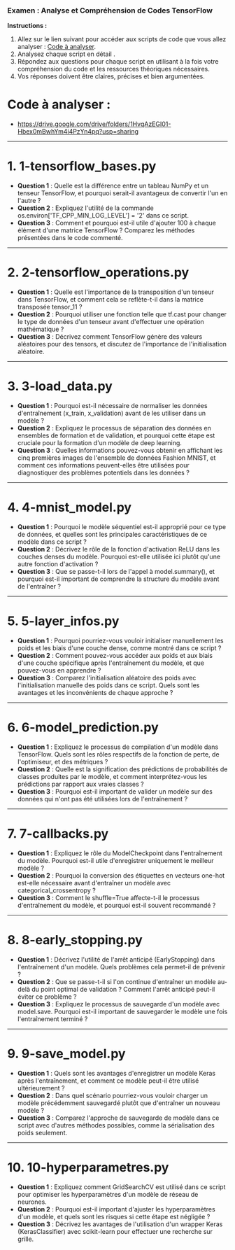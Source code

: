 ### Examen : Analyse et Compréhension de Codes TensorFlow

**Instructions :**
1. Allez sur le lien suivant pour accéder aux scripts de code que vous allez analyser : [Code à analyser](https://drive.google.com/drive/folders/1HvqAzEGI01-Hbex0mBwhYm4i4PzYn4pq?usp=sharing).
2. Analysez chaque script en détail .
3. Répondez aux questions pour chaque script en utilisant à la fois votre compréhension du code et les ressources théoriques nécessaires.
4. Vos réponses doivent être claires, précises et bien argumentées.


# Code à analyser : 
- https://drive.google.com/drive/folders/1HvqAzEGI01-Hbex0mBwhYm4i4PzYn4pq?usp=sharing
  
---

# 1. 1-tensorflow_bases.py
- **Question 1** : Quelle est la différence entre un tableau NumPy et un tenseur TensorFlow, et pourquoi serait-il avantageux de convertir l'un en l'autre ?
- **Question 2** : Expliquez l'utilité de la commande os.environ['TF_CPP_MIN_LOG_LEVEL'] = '2' dans ce script.
- **Question 3** : Comment et pourquoi est-il utile d'ajouter 100 à chaque élément d'une matrice TensorFlow ? Comparez les méthodes présentées dans le code commenté.

---

# 2. 2-tensorflow_operations.py
- **Question 1** : Quelle est l'importance de la transposition d'un tenseur dans TensorFlow, et comment cela se reflète-t-il dans la matrice transposée tensor_11 ?
- **Question 2** : Pourquoi utiliser une fonction telle que tf.cast pour changer le type de données d'un tenseur avant d'effectuer une opération mathématique ?
- **Question 3** : Décrivez comment TensorFlow génère des valeurs aléatoires pour des tensors, et discutez de l'importance de l'initialisation aléatoire.

---

# 3. 3-load_data.py
- **Question 1** : Pourquoi est-il nécessaire de normaliser les données d'entraînement (x_train, x_validation) avant de les utiliser dans un modèle ?
- **Question 2** : Expliquez le processus de séparation des données en ensembles de formation et de validation, et pourquoi cette étape est cruciale pour la formation d'un modèle de deep learning.
- **Question 3** : Quelles informations pouvez-vous obtenir en affichant les cinq premières images de l'ensemble de données Fashion MNIST, et comment ces informations peuvent-elles être utilisées pour diagnostiquer des problèmes potentiels dans les données ?

---

# 4. 4-mnist_model.py
- **Question 1** : Pourquoi le modèle séquentiel est-il approprié pour ce type de données, et quelles sont les principales caractéristiques de ce modèle dans ce script ?
- **Question 2** : Décrivez le rôle de la fonction d'activation ReLU dans les couches denses du modèle. Pourquoi est-elle utilisée ici plutôt qu'une autre fonction d'activation ?
- **Question 3** : Que se passe-t-il lors de l'appel à model.summary(), et pourquoi est-il important de comprendre la structure du modèle avant de l'entraîner ?

---

# 5. 5-layer_infos.py
- **Question 1** : Pourquoi pourriez-vous vouloir initialiser manuellement les poids et les biais d'une couche dense, comme montré dans ce script ?
- **Question 2** : Comment pouvez-vous accéder aux poids et aux biais d'une couche spécifique après l'entraînement du modèle, et que pouvez-vous en apprendre ?
- **Question 3** : Comparez l'initialisation aléatoire des poids avec l'initialisation manuelle des poids dans ce script. Quels sont les avantages et les inconvénients de chaque approche ?

---

# 6. 6-model_prediction.py
- **Question 1** : Expliquez le processus de compilation d'un modèle dans TensorFlow. Quels sont les rôles respectifs de la fonction de perte, de l'optimiseur, et des métriques ?
- **Question 2** : Quelle est la signification des prédictions de probabilités de classes produites par le modèle, et comment interprétez-vous les prédictions par rapport aux vraies classes ?
- **Question 3** : Pourquoi est-il important de valider un modèle sur des données qui n'ont pas été utilisées lors de l'entraînement ?

---

# 7. 7-callbacks.py
- **Question 1** : Expliquez le rôle du ModelCheckpoint dans l'entraînement du modèle. Pourquoi est-il utile d'enregistrer uniquement le meilleur modèle ?
- **Question 2** : Pourquoi la conversion des étiquettes en vecteurs one-hot est-elle nécessaire avant d'entraîner un modèle avec categorical_crossentropy ?
- **Question 3** : Comment le shuffle=True affecte-t-il le processus d'entraînement du modèle, et pourquoi est-il souvent recommandé ?

---

# 8. 8-early_stopping.py
- **Question 1** : Décrivez l'utilité de l'arrêt anticipé (EarlyStopping) dans l'entraînement d'un modèle. Quels problèmes cela permet-il de prévenir ?
- **Question 2** : Que se passe-t-il si l'on continue d'entraîner un modèle au-delà du point optimal de validation ? Comment l'arrêt anticipé peut-il éviter ce problème ?
- **Question 3** : Expliquez le processus de sauvegarde d'un modèle avec model.save. Pourquoi est-il important de sauvegarder le modèle une fois l'entraînement terminé ?

---

# 9. 9-save_model.py
- **Question 1** : Quels sont les avantages d'enregistrer un modèle Keras après l'entraînement, et comment ce modèle peut-il être utilisé ultérieurement ?
- **Question 2** : Dans quel scénario pourriez-vous vouloir charger un modèle précédemment sauvegardé plutôt que d'entraîner un nouveau modèle ?
- **Question 3** : Comparez l'approche de sauvegarde de modèle dans ce script avec d'autres méthodes possibles, comme la sérialisation des poids seulement.

---

# 10. 10-hyperparametres.py
- **Question 1** : Expliquez comment GridSearchCV est utilisé dans ce script pour optimiser les hyperparamètres d'un modèle de réseau de neurones.
- **Question 2** : Pourquoi est-il important d'ajuster les hyperparamètres d'un modèle, et quels sont les risques si cette étape est négligée ?
- **Question 3** : Décrivez les avantages de l'utilisation d'un wrapper Keras (KerasClassifier) avec scikit-learn pour effectuer une recherche sur grille.
